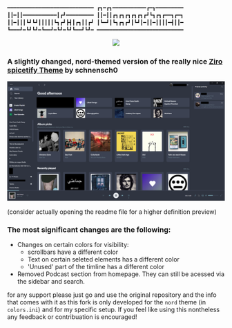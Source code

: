 ``━━━━━━━━━━━━━━━━━━━━━━━━━━━━
┏┓━┏┓━━━━━━━━━━━┏━┓━━━━━━━━━
┃┃━┃┃━━━━━━━━━━━┃┏┛━━━━━━━━━
┃┃━┃┃┏┓┏┓┏┓┏┓┏┓┏┛┗┓┏┓┏━━┓┏━┓
┃┃━┃┃┃┗┛┗┛┃┃┃┃┃┗┓┏┛┣┫┃┏┓┃┃┏┛
┃┗━┛┃┗┓┏┓┏┛┃┗┛┃━┃┃━┃┃┃┃━┫┃┃━
┗━━━┛━┗┛┗┛━┗━━┛━┗┛━┗┛┗━━┛┗┛━
━━━━━━━━━━━━━━━━━━━━━━━━━━━━``

<p align="center"><a href="https://www.nordtheme.com" target="_blank"><img src="https://raw.githubusercontent.com/arcticicestudio/nord-docs/develop/assets/images/nord/repository-hero.svg?sanitize=true"/></a></p>

### A slightly changed, nord-themed version of the really nice [Ziro spicetify Theme](https://github.com/schnensch0/ziro) by schnensch0

![Preview Screenshot](Screenshot.png)

(consider actually opening the readme file for a higher definition preview)


### The most significant changes are the following:

- Changes on certain colors for visibility:
  - scrollbars have a different color
  - Text on certain seleted elements has a different color
  - 'Unused' part of the timline has a different color
- Removed Podcast section from homepage. They can still be acessed via the sidebar and search. 


for any support please just go and use the original repository and the info that comes with it as this fork is only developed for the `nord` theme (in `colors.ini`) and for my specific setup. If you feel like using this nontheless any feedback or contribuation is encouraged!
